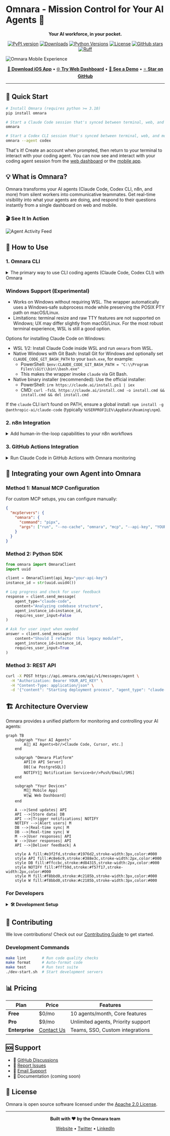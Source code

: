 # Omnara - Mission Control for Your AI Agents 🚀

<div align="center">

**Your AI workforce, in your pocket.**

[![PyPI version](https://badge.fury.io/py/omnara.svg)](https://badge.fury.io/py/omnara)
[![Downloads](https://pepy.tech/badge/omnara)](https://pepy.tech/project/omnara)
[![Python Versions](https://img.shields.io/pypi/pyversions/omnara.svg)](https://pypi.org/project/omnara/)
[![License](https://img.shields.io/badge/License-Apache_2.0-blue.svg)](https://opensource.org/licenses/Apache-2.0)
[![GitHub stars](https://img.shields.io/github/stars/omnara-ai/omnara?style=social)](https://github.com/omnara-ai/omnara)
[![Ruff](https://img.shields.io/endpoint?url=https://raw.githubusercontent.com/astral-sh/ruff/main/assets/badge/v2.json)](https://github.com/astral-sh/ruff)

</div>

![Omnara Mobile Experience](./docs/assets/three-panel.png)

<div align="center">

[📱 **Download iOS App**](https://apps.apple.com/us/app/omnara-ai-command-center/id6748426727) • [🌐 **Try Web Dashboard**](https://omnara.com) • [🎥 **See a Demo**](https://www.loom.com/share/03d30efcf8e44035af03cbfebf840c73?sid=1c209c04-8a4c-4dd6-8c92-735c399886a6) • [⭐ **Star on GitHub**](https://github.com/omnara-ai/omnara)

</div>

---

## 🚀 Quick Start

```bash
# Install Omnara (requires python >= 3.10)
pip install omnara

# Start a Claude Code session that's synced between terminal, web, and mobile
omnara

# Start a Codex CLI session that's synced between terminal, web, and mobile
omnara --agent codex
```

That's it! Create an account when prompted, then return to your terminal to interact with your coding agent. You can now see and interact with your coding agent session from the [web dashboard](https://omnara.com/dashboard) or the [mobile app](https://apps.apple.com/us/app/omnara-ai-command-center/id6748426727).

## 💡 What is Omnara?

Omnara transforms your AI agents (Claude Code, Codex CLI, n8n, and more) from silent workers into communicative teammates. Get real-time visibility into what your agents are doing, and respond to their questions instantly from a single dashboard on web and mobile.


### 🎬 See It In Action

![Agent Activity Feed](./docs/assets/Mobile-app-showcase.gif)

## 📖 How to Use

### 1. Omnara CLI
<details>
<summary>The primary way to use CLI coding agents (Claude Code, Codex CLI) with Omnara</summary>

#### Installation

Install Omnara using your preferred package manager:

```bash
# Using pip
pip install omnara

# Using uv
uv tool install omnara

# Using pipx
pipx install omnara
```

#### Running Omnara

Omnara offers three different modes depending on your workflow:

##### **Standard Mode** - Full Claude Code/Codex CLI Experience
```bash
omnara
```
Starts Claude Code with the standard CLI interface, fully synced across terminal, web dashboard, and mobile app. You interact with Claude Code in your terminal as usual, while everything is mirrored to the Omnara dashboard.

```bash
omnara --agent codex
```
Starts Codex with the standard CLI interface with the same features as noted above

##### **Headless Mode** - Dashboard-Only Interaction
```bash
omnara headless
```
Runs Claude Code in the background without the terminal UI. Perfect for when you want to interact with Claude Code exclusively through the Omnara web dashboard or mobile app.

##### **Server Mode** - Remote Launch Capability
```bash
omnara serve
```
Exposes an endpoint that allows you to launch Claude Code instances remotely from the Omnara dashboard. Ideal for triggering AI agents from your phone or another device.

#### Upgrading

Keep Omnara up-to-date with the latest features:

```bash
# Using pip
pip install omnara --upgrade

# Using uv
uv tool upgrade omnara

# Using pipx
pipx upgrade omnara
```

</details>

### Windows Support (Experimental)
- Works on Windows without requiring WSL. The wrapper automatically uses a Windows‑safe subprocess mode while preserving the POSIX PTY path on macOS/Linux.
- Limitations: terminal resize and raw TTY features are not supported on Windows; UX may differ slightly from macOS/Linux. For the most robust terminal experience, WSL is still a good option.

Options for installing Claude Code on Windows:
- WSL 1/2: Install Claude Code inside WSL and run `omnara` from WSL.
- Native Windows with Git Bash: Install Git for Windows and optionally set `CLAUDE_CODE_GIT_BASH_PATH` to your `bash.exe`, for example:
  - PowerShell: `$env:CLAUDE_CODE_GIT_BASH_PATH = "C:\\Program Files\\Git\\bin\\bash.exe"`
  - This makes the wrapper invoke `claude` via Git Bash.
- Native binary installer (recommended): Use the official installer:
  - PowerShell: `irm https://claude.ai/install.ps1 | iex`
  - CMD: `curl -fsSL https://claude.ai/install.cmd -o install.cmd && install.cmd && del install.cmd`

If the `claude` CLI isn’t found on PATH, ensure a global install: `npm install -g @anthropic-ai/claude-code` (typically `%USERPROFILE%\AppData\Roaming\npm`).

### 2. n8n Integration
<details>
<summary>Add human-in-the-loop capabilities to your n8n workflows</summary>

#### What it Does

The Omnara n8n integration provides a specialized "Human in the Loop" node that enables real-time human-AI collaboration within your n8n workflows. Perfect for approval workflows, agent conversations, and guided automation.


#### Installation & Setup

For detailed installation and configuration instructions, see the [n8n-nodes-omnara package](https://www.npmjs.com/package/n8n-nodes-omnara) on npm.

</details>

### 3. GitHub Actions Integration
<details>
<summary>Run Claude Code in GitHub Actions with Omnara monitoring</summary>

#### What it Does

The Omnara GitHub Actions integration allows you to trigger Claude Code to run in your GitHub Actions workflows via repository dispatch events, while monitoring and interacting with it through the Omnara dashboard.

#### Key Features

- **Remote Launch**: Start GitHub Actions from your phone or web dashboard
- **Automatic PR Creation**: Claude creates branches, commits changes, and opens PRs
- **Real-time Monitoring**: Track progress and provide guidance through Omnara

#### Installation & Setup

For complete setup instructions including GitHub workflow configuration, see the [GitHub Actions integration guide](./integrations/github/claude-code-action/README.md).

</details>

## 🔧 Integrating your own Agent into Omnara


### Method 1: Manual MCP Configuration

For custom MCP setups, you can configure manually:

```json
{
  "mcpServers": {
    "omnara": {
      "command": "pipx",
      "args": ["run", "--no-cache", "omnara", "mcp", "--api-key", "YOUR_API_KEY"]
    }
  }
}
```

### Method 2: Python SDK
```python
from omnara import OmnaraClient
import uuid

client = OmnaraClient(api_key="your-api-key")
instance_id = str(uuid.uuid4())

# Log progress and check for user feedback
response = client.send_message(
    agent_type="claude-code",
    content="Analyzing codebase structure",
    agent_instance_id=instance_id,
    requires_user_input=False
)

# Ask for user input when needed
answer = client.send_message(
    content="Should I refactor this legacy module?",
    agent_instance_id=instance_id,
    requires_user_input=True
)
```

### Method 3: REST API
```bash
curl -X POST https://api.omnara.com/api/v1/messages/agent \
  -H "Authorization: Bearer YOUR_API_KEY" \
  -H "Content-Type: application/json" \
  -d '{"content": "Starting deployment process", "agent_type": "claude-code", "requires_user_input": false}'
```

## 🏗️ Architecture Overview

Omnara provides a unified platform for monitoring and controlling your AI agents:

```mermaid
graph TB
    subgraph "Your AI Agents"
        A[🤖 AI Agents<br/>Claude Code, Cursor, etc.]
    end

    subgraph "Omnara Platform"
        API[🌐 API Server]
        DB[(📊 PostgreSQL)]
        NOTIFY[🔔 Notification Service<br/>Push/Email/SMS]
    end

    subgraph "Your Devices"
        M[📱 Mobile App]
        W[💻 Web Dashboard]
    end

    A -->|Send updates| API
    API -->|Store data| DB
    API -->|Trigger notifications| NOTIFY
    NOTIFY -->|Alert users| M
    DB -->|Real-time sync| M
    DB -->|Real-time sync| W
    M -->|User responses| API
    W -->|User responses| API
    API -->|Deliver feedback| A

    style A fill:#e3f2fd,stroke:#1976d2,stroke-width:3px,color:#000
    style API fill:#c8e6c9,stroke:#388e3c,stroke-width:2px,color:#000
    style DB fill:#ffccbc,stroke:#d84315,stroke-width:2px,color:#000
    style NOTIFY fill:#fff59d,stroke:#f57f17,stroke-width:2px,color:#000
    style M fill:#f8bbd0,stroke:#c2185b,stroke-width:3px,color:#000
    style W fill:#f8bbd0,stroke:#c2185b,stroke-width:3px,color:#000
```

### For Developers

<details>
<summary><b>🛠️ Development Setup</b></summary>

**Prerequisites:** Docker, Python 3.10+, Node.js

**Quick Start:**
```bash
git clone https://github.com/omnara-ai/omnara
cd omnara
cp .env.example .env
python scripts/generate_jwt_keys.py
./dev-start.sh  # Starts everything automatically
```

**Stop services:** `./dev-stop.sh`

For detailed setup instructions, manual configuration, and contribution guidelines, see our [Contributing Guide](CONTRIBUTING.md).

</details>

## 🤝 Contributing

We love contributions! Check out our [Contributing Guide](CONTRIBUTING.md) to get started.

### Development Commands
```bash
make lint       # Run code quality checks
make format     # Auto-format code
make test       # Run test suite
./dev-start.sh  # Start development servers
```

## 📊 Pricing

| Plan | Price | Features |
|------|-------|----------|
| **Free** | $0/mo | 10 agents/month, Core features |
| **Pro** | $9/mo | Unlimited agents, Priority support |
| **Enterprise** | [Contact Us](https://cal.com/ishaan-sehgal-8kc22w/omnara-demo) | Teams, SSO, Custom integrations |

## 🆘 Support

- 💬 [GitHub Discussions](https://github.com/omnara-ai/omnara/discussions)
- 🐛 [Report Issues](https://github.com/omnara-ai/omnara/issues)
- 📧 [Email Support](mailto:ishaan@omnara.com)
- 📖 Documentation (coming soon)

## 📜 License

Omnara is open source software licensed under the [Apache 2.0 License](LICENSE).

---

<div align="center">

**Built with ❤️ by the Omnara team**

[Website](https://omnara.com) • [Twitter](https://twitter.com/omnaraai) • [LinkedIn](https://linkedin.com/company/omnara)

</div>
